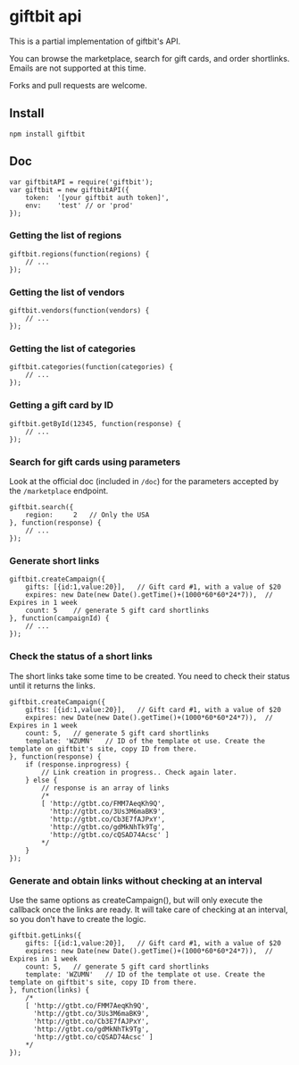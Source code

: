 # giftbit api #


This is a partial implementation of giftbit's API.

You can browse the marketplace, search for gift cards, and order shortlinks. Emails are not supported at this time.

Forks and pull requests are welcome.

## Install ##

	npm install giftbit

## Doc ##

	var giftbitAPI = require('giftbit');
	var giftbit = new giftbitAPI({
		token:	'[your giftbit auth token]',
		env:	'test' // or 'prod'
	});

### Getting the list of regions ###

	giftbit.regions(function(regions) {
		// ...
	});

### Getting the list of vendors ###

	giftbit.vendors(function(vendors) {
		// ...
	});

### Getting the list of categories ###

	giftbit.categories(function(categories) {
		// ...
	});

### Getting a gift card by ID ###

	giftbit.getById(12345, function(response) {
		// ...
	});

### Search for gift cards using parameters ###

Look at the official doc (included in `/doc`) for the parameters accepted by the `/marketplace` endpoint.

	giftbit.search({
		region:		2	// Only the USA
	}, function(response) {
		// ...
	});



### Generate short links ###

	giftbit.createCampaign({
		gifts: [{id:1,value:20}],	// Gift card #1, with a value of $20
		expires: new Date(new Date().getTime()+(1000*60*60*24*7)),	// Expires in 1 week
		count: 5	// generate 5 gift card shortlinks
	}, function(campaignId) {
		// ...
	});


### Check the status of a short links ###

The short links take some time to be created. You need to check their status until it returns the links.

	giftbit.createCampaign({
		gifts: [{id:1,value:20}],	// Gift card #1, with a value of $20
		expires: new Date(new Date().getTime()+(1000*60*60*24*7)),	// Expires in 1 week
		count: 5,	// generate 5 gift card shortlinks
		template: 'WZUMN'	// ID of the template ot use. Create the template on giftbit's site, copy ID from there.
	}, function(response) {
		if (response.inprogress) {
			// Link creation in progress.. Check again later.
		} else {
			// response is an array of links
			/*
			[ 'http://gtbt.co/FMM7AeqKh9Q',
			  'http://gtbt.co/3Us3M6maBK9',
			  'http://gtbt.co/Cb3E7fAJPxY',
			  'http://gtbt.co/gdMkNhTk9Tg',
			  'http://gtbt.co/cQSAD74Acsc' ]
			*/
		}
	});


### Generate and obtain links without checking at an interval ###

Use the same options as createCampaign(), but will only execute the callback once the links are ready. It will take care of checking at an interval, so you don't have to create the logic.

	giftbit.getLinks({
		gifts: [{id:1,value:20}],	// Gift card #1, with a value of $20
		expires: new Date(new Date().getTime()+(1000*60*60*24*7)),	// Expires in 1 week
		count: 5,	// generate 5 gift card shortlinks
		template: 'WZUMN'	// ID of the template ot use. Create the template on giftbit's site, copy ID from there.
	}, function(links) {
		/*
		[ 'http://gtbt.co/FMM7AeqKh9Q',
		  'http://gtbt.co/3Us3M6maBK9',
		  'http://gtbt.co/Cb3E7fAJPxY',
		  'http://gtbt.co/gdMkNhTk9Tg',
		  'http://gtbt.co/cQSAD74Acsc' ]
		*/
	});